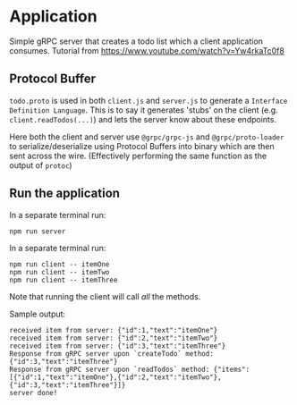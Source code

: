 # Application

Simple gRPC server that creates a todo list which a client application consumes. Tutorial from https://www.youtube.com/watch?v=Yw4rkaTc0f8

## Protocol Buffer

`todo.proto` is used in both `client.js` and `server.js` to generate a `Interface Definition Language`. This is to say it generates 'stubs' on the client (e.g. `client.readTodos(...)`) and lets the server know about these endpoints.

Here both the client and server use `@grpc/grpc-js` and `@grpc/proto-loader` to serialize/deserialize using Protocol Buffers into binary which are then sent across the wire. (Effectively performing the same function as the output of `protoc`)

## Run the application

In a separate terminal run:

```
npm run server
```

In a separate terminal run:

```
npm run client -- itemOne
npm run client -- itemTwo
npm run client -- itemThree
```

Note that running the client will call *all* the methods.

Sample output:

```
received item from server: {"id":1,"text":"itemOne"}
received item from server: {"id":2,"text":"itemTwo"}
received item from server: {"id":3,"text":"itemThree"}
Response from gRPC server upon `createTodo` method: {"id":3,"text":"itemThree"}
Response from gRPC server upon `readTodos` method: {"items":[{"id":1,"text":"itemOne"},{"id":2,"text":"itemTwo"},{"id":3,"text":"itemThree"}]}
server done!
```
